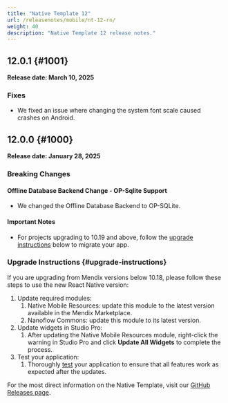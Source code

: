 ```yaml
---
title: "Native Template 12"
url: /releasenotes/mobile/nt-12-rn/
weight: 40
description: "Native Template 12 release notes."
---
```


## 12.0.1 {#1001}

**Release date: March 10, 2025**

### Fixes

* We fixed an issue where changing the system font scale caused crashes on Android.

## 12.0.0 {#1000}

**Release date: January 28, 2025**

### Breaking Changes

#### Offline Database Backend Change - OP-Sqlite Support

* We changed the Offline Database Backend to OP-SQLite.

#### Important Notes

* For projects upgrading to 10.19 and above, follow the [upgrade instructions](#upgrade-instructions) below to migrate your app.

### Upgrade Instructions {#upgrade-instructions}

If you are upgrading from Mendix versions below 10.18, please follow these steps to use the new React Native version:

1. Update required modules:
    1. Native Mobile Resources: update this module to the latest version available in the Mendix Marketplace.
    1. Nanoflow Commons: update this module to its latest version.
1. Update widgets in Studio Pro:
    1. After updating the Native Mobile Resources module, right-click the warning in Studio Pro and click **Update All Widgets** to complete the process.
1. Test your application:
    1. Thoroughly [test](/refguide/mobile/distributing-mobile-apps/) your application to ensure that all features work as expected after the updates.

For the most direct information on the Native Template, visit our [GitHub Releases page](https://github.com/mendix/native-template/releases/tag/v12.0.0).

